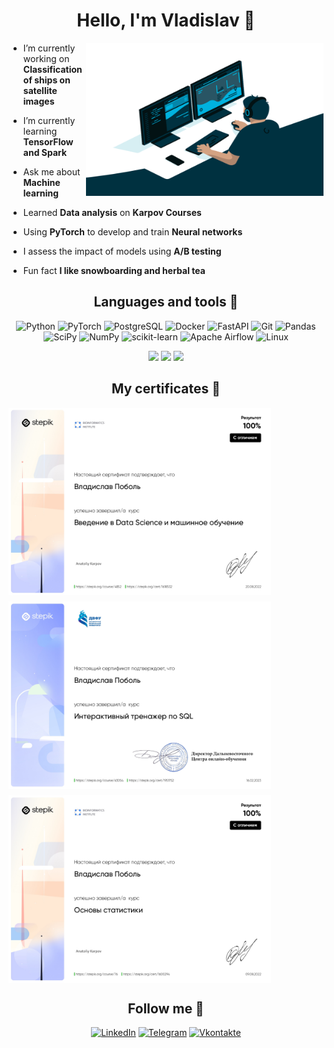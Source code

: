 

<div align="center">

# Hello, I'm Vladislav 👋

</div>

<img src="https://github.com/vladpobol/vladpobol/blob/main/code.gif?raw=true" align="right" width="380" height="245">


<div align="left">


-  I’m currently working on **Сlassification of ships on satellite images**

-  I’m currently learning **TensorFlow and Spark**

-  Ask me about **Machine learning**
  
-  Learned **Data analysis** on **Karpov Courses**

-  Using **PyTorch** to develop and train **Neural networks**

-  I assess the impact of models using **A/B testing**

-  Fun fact **I like snowboarding and herbal tea**


<h2 align="center">Languages and tools 🔧</h2>

<div align="center">

![Python](https://img.shields.io/badge/-Python-0b0038?style=for-the-badge&logo=python&logoColor=3c78a9)
![PyTorch](https://img.shields.io/badge/PyTorch-0b0038?style=for-the-badge&logo=PyTorch&logoColor=d84f35)
![PostgreSQL](https://img.shields.io/badge/Postgresql-0b0038?style=for-the-badge&logo=postgresql&logoColor=white)
![Docker](https://img.shields.io/badge/Docker-0b0038?style=for-the-badge&logo=docker&logoColor=white)
![FastAPI](https://img.shields.io/badge/FastAPI-0b0038?style=for-the-badge&logo=fastapi&logoColor=white)
![Git](https://img.shields.io/badge/Git-0b0038?style=for-the-badge&logo=git&logoColor=white)
![Pandas](https://img.shields.io/badge/pandas-0b0038?style=for-the-badge&logo=pandas&logoColor=white)
![SciPy](https://img.shields.io/badge/SciPy-0b0038?style=for-the-badge&logo=scipy&logoColor=%white)
![NumPy](https://img.shields.io/badge/numpy-0b0038?style=for-the-badge&logo=numpy&logoColor=4c74cc)
![scikit-learn](https://img.shields.io/badge/scikit--learn-0b0038?style=for-the-badge&logo=scikit-learn&logoColor=fa9b38)
![Apache Airflow](https://img.shields.io/badge/Apache%20Airflow-0b0038?style=for-the-badge&logo=Apache%20Airflow&logoColor=e4351d)
![Linux](https://img.shields.io/badge/Linux-0b0038?style=for-the-badge&logo=linux&logoColor=white)

</div>

<div align="center">

![](http://github-profile-summary-cards.vercel.app/api/cards/profile-details?username=vladpobol&theme=tokyonight)
![](http://github-profile-summary-cards.vercel.app/api/cards/stats?username=vladpobol&theme=tokyonight)
![](http://github-profile-summary-cards.vercel.app/api/cards/most-commit-language?username=vladpobol&theme=tokyonight)

</div>


<h2 align="center">My certificates 📜</h2>

<div style="display: flex; flex-wrap: wrap; gap: 10px;">
  <img src="https://github.com/vladpobol/vladpobol/blob/main/ds_bio.jpg" alt="Image 1" width="420" height="300">
  <img src="https://github.com/vladpobol/vladpobol/blob/main/DFU_SQL.jpg" alt="Image 1" width="420" height="300">
  <img src="https://github.com/vladpobol/vladpobol/blob/main/stat_bio.jpg" alt="Image 1" width="420" height="300">
  <!-- Add more images here -->
</div>

<h2 align="center">Follow me 👀</h2>

<div align="center">

[![LinkedIn](https://img.shields.io/badge/linkedin-0b0038?style=for-the-badge&logo=linkedin&logoColor=white)](https://www.linkedin.com/in/pobolvladislav/)
[![Telegram](https://img.shields.io/badge/Telegram-0b0038?style=for-the-badge&logo=telegram&logoColor=white)](https://t.me/vladpobol)
[![Vkontakte](https://img.shields.io/badge/VKontakte-0b0038?style=for-the-badge&logo=VK&logoColor=blue)](https://vk.com/vladpobol)

</div>

